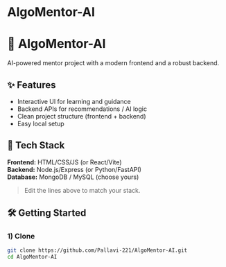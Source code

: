 ﻿# AlgoMentor-AI
# 🚀 AlgoMentor-AI

AI-powered mentor project with a modern frontend and a robust backend.

## ✨ Features
- Interactive UI for learning and guidance
- Backend APIs for recommendations / AI logic
- Clean project structure (frontend + backend)
- Easy local setup

## 🧰 Tech Stack
**Frontend:** HTML/CSS/JS (or React/Vite)  
**Backend:** Node.js/Express (or Python/FastAPI)  
**Database:** MongoDB / MySQL (choose yours)

> Edit the lines above to match your stack.

## 🛠️ Getting Started

### 1) Clone
```bash
git clone https://github.com/Pallavi-221/AlgoMentor-AI.git
cd AlgoMentor-AI

